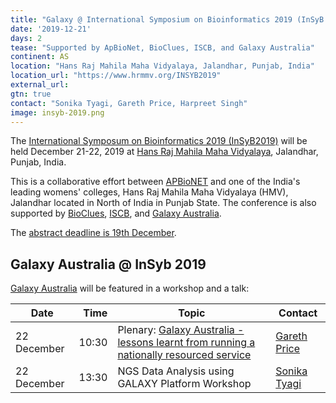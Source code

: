 ```yaml
---
title: "Galaxy @ International Symposium on Bioinformatics 2019 (InSyB 2019)"
date: '2019-12-21'
days: 2
tease: "Supported by ApBioNet, BioClues, ISCB, and Galaxy Australia"
continent: AS
location: "Hans Raj Mahila Maha Vidyalaya, Jalandhar, Punjab, India"
location_url: "https://www.hrmmv.org/INSYB2019"
external_url:
gtn: true
contact: "Sonika Tyagi, Gareth Price, Harpreet Singh"
image: insyb-2019.png
---
```


The [International Symposum on Bioinformatics 2019 (InSyB2019)](https://www.hrmmv.org/INSYB2019) will be held December 21-22, 2019 at [Hans Raj Mahila Maha Vidyalaya](https://www.hrmmv.org/), Jalandhar, Punjab, India.

This is a collaborative effort between [APBioNET](https:apbionet.org/) and one of the India's leading womens' colleges, Hans Raj Mahila Maha Vidyalaya (HMV), Jalandhar located in North of India in Punjab State. The conference is also supported by [BioClues](http://bioclues.org/), [ISCB](https://iscb.org/), and [Galaxy Australia](https://usegalaxy.org.au/).

The [abstract deadline is 19th December](https://easychair.org/cfp/InSyB2019).

## Galaxy Australia @ InSyb 2019

[Galaxy Australia](https://usegalaxy.org.au/) will be featured in a workshop and a talk:

| Date | Time | Topic | Contact |
| ---- | ----: | ---- | ---- |
| 22 December | 10:30 | Plenary: [Galaxy Australia - lessons learnt from running a nationally resourced service](https://depot.galaxyproject.org/hub/attachments/events/2019-12-insyb/galaxy-australia.pdf) | [Gareth Price](https://qfab.org/team-member/dr-gareth-price) |
| 22 December | 13:30 | NGS Data Analysis using GALAXY Platform Workshop | [Sonika Tyagi](https://www.monash.edu/science/schools/biological-sciences/staff/sonika-tyagi) |
